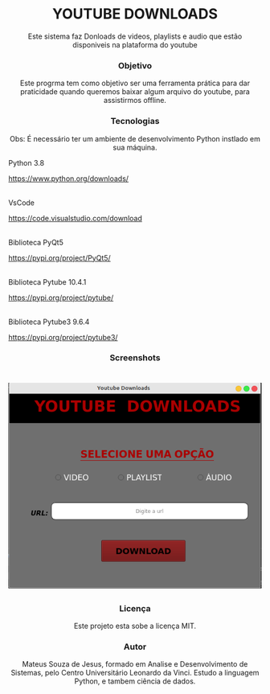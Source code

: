 <h1 align="center" >YOUTUBE DOWNLOADS</h1>

<p align="center"> Este sistema faz Donloads de videos, playlists e audio que estão disponiveis na plataforma do youtube</p>


<h3 align="center" >Objetivo</h1>

<p align="center"> Este progrma tem como objetivo ser uma ferramenta prática para dar praticidade quando queremos baixar algum arquivo do youtube, para assistirmos offline.</p>

<h3 align="center" >Tecnologias</h1>

<p align = "center"> Obs: É necessário ter um ambiente de desenvolvimento Python instlado em sua máquina.  </p>

<p align = "center">
<p > Python 3.8</p> <a href="">https://www.python.org/downloads/</a> <br>

<br>
<p> VsCode</p> <a href="">https://code.visualstudio.com/download</a> <br>

<br>
<p> Biblioteca PyQt5</p> <a href="">https://pypi.org/project/PyQt5/</a> <br>

<br>
<p> Biblioteca Pytube 10.4.1</p> <a href="">https://pypi.org/project/pytube/</a> <br>

<br>
<p> Biblioteca Pytube3 9.6.4</p> <a href="">https://pypi.org/project/pytube3/</a> <br>

</p>

<h3 align="center" >Screenshots</h1>

<h1 align="center">
  <img alt="NextLevelWeek" title="#ScreenShots" src="./screenshots/home.png" />
</h1>


<h3 align="center" >Licença</h1>

<p align = "center">Este projeto esta sobe a licença MIT.</p>

<h3 align="center" >Autor</h1>

<p align = "center"> Mateus Souza de Jesus, formado em Analise e Desenvolvimento de Sistemas, pelo Centro Universitário Leonardo da Vinci. Estudo a linguagem Python, e tambem ciência de dados.</p>